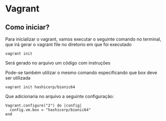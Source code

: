 # Vagrant


## Como iniciar?
Para inicializar o vagrant, vamos executar o seguinte comando no terminal, que irá gerar o vagrant file no diretorio em que foi executado
```
vagrant init
```


Será gerado no arquivo um código com instruções


Pode-se também utilizar o mesmo comando especificando que box deve ser utilizada
```
vagrant init hashicorp/bionic64
```



Que adicionaria no arquivo a seguinte configuração:
```
Vagrant.configure("2") do |config|
  config.vm.box = "hashicorp/bionic64"
end
```

